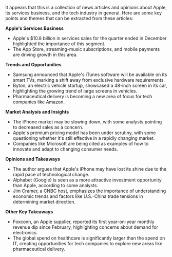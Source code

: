 It appears that this is a collection of news articles and opinions about Apple, its services business, and the tech industry in general. Here are some key points and themes that can be extracted from these articles:

**Apple's Services Business**

* Apple's $10.8 billion in services sales for the quarter ended in December highlighted the importance of this segment.
* The App Store, streaming-music subscriptions, and mobile payments are driving growth in this area.

**Trends and Opportunities**

* Samsung announced that Apple's iTunes software will be available on its smart TVs, marking a shift away from exclusive hardware requirements.
* Byton, an electric vehicle startup, showcased a 48-inch screen in its car, highlighting the growing trend of large screens in vehicles.
* Pharmaceutical delivery is becoming a new area of focus for tech companies like Amazon.

**Market Analysis and Insights**

* The iPhone market may be slowing down, with some analysts pointing to decreased sales as a concern.
* Apple's premium pricing model has been under scrutiny, with some questioning whether it's still effective in a rapidly changing market.
* Companies like Microsoft are being cited as examples of how to innovate and adapt to changing consumer needs.

**Opinions and Takeaways**

* The author argues that Apple's iPhone may have lost its shine due to the rapid pace of technological change.
* Alphabet (Google) is seen as a more attractive investment opportunity than Apple, according to some analysts.
* Jim Cramer, a CNBC host, emphasizes the importance of understanding economic trends and factors like U.S.-China trade tensions in determining market direction.

**Other Key Takeaways**

* Foxconn, an Apple supplier, reported its first year-on-year monthly revenue dip since February, highlighting concerns about demand for electronics.
* The global spend on healthcare is significantly larger than the spend on IT, creating opportunities for tech companies to explore new areas like pharmaceutical delivery.